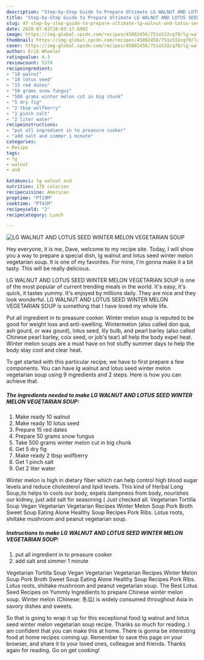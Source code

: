 ```yaml
---
description: "Step-by-Step Guide to Prepare Ultimate LG WALNUT AND LOTUS SEED WINTER MELON VEGETARIAN SOUP"
title: "Step-by-Step Guide to Prepare Ultimate LG WALNUT AND LOTUS SEED WINTER MELON VEGETARIAN SOUP"
slug: 47-step-by-step-guide-to-prepare-ultimate-lg-walnut-and-lotus-seed-winter-melon-vegetarian-soup
date: 2020-07-03T20:03:17.690Z
image: https://img-global.cpcdn.com/recipes/45082456/751x532cq70/lg-walnut-and-lotus-seed-winter-melon-vegetarian-soup-recipe-main-photo.jpg
thumbnail: https://img-global.cpcdn.com/recipes/45082456/751x532cq70/lg-walnut-and-lotus-seed-winter-melon-vegetarian-soup-recipe-main-photo.jpg
cover: https://img-global.cpcdn.com/recipes/45082456/751x532cq70/lg-walnut-and-lotus-seed-winter-melon-vegetarian-soup-recipe-main-photo.jpg
author: Erik Wheeler
ratingvalue: 4.3
reviewcount: 5374
recipeingredient:
- "10 walnut"
- "10 lotus seed"
- "15 red dates"
- "50 grams snow fungus"
- "500 grams winter melon cut in big chunk"
- "5 dry fig"
- "2 tbsp wolfberry"
- "1 pinch salt"
- "2 liter water"
recipeinstructions:
- "put all ingredient in to preasure cooker"
- "add salt and simmer 1 minute"
categories:
- Recipe
tags:
- lg
- walnut
- and

katakunci: lg walnut and 
nutrition: 178 calories
recipecuisine: American
preptime: "PT19M"
cooktime: "PT41M"
recipeyield: "2"
recipecategory: Lunch

---
```



![LG WALNUT AND LOTUS SEED WINTER MELON VEGETARIAN SOUP](https://img-global.cpcdn.com/recipes/45082456/751x532cq70/lg-walnut-and-lotus-seed-winter-melon-vegetarian-soup-recipe-main-photo.jpg)

Hey everyone, it is me, Dave, welcome to my recipe site. Today, I will show you a way to prepare a special dish, lg walnut and lotus seed winter melon vegetarian soup. It is one of my favorites. For mine, I'm gonna make it a bit tasty. This will be really delicious.

LG WALNUT AND LOTUS SEED WINTER MELON VEGETARIAN SOUP is one of the most popular of current trending meals in the world. It's easy, it's quick, it tastes yummy. It's enjoyed by millions daily. They are nice and they look wonderful. LG WALNUT AND LOTUS SEED WINTER MELON VEGETARIAN SOUP is something that I have loved my whole life.

Put all ingredient in to preasure cooker. Winter melon soup is reputed to be good for weight loss and anti-swelling. Wintermelon (also called don qua, ash gourd, or wax gourd), lotus seed, lily bulb, and pearl barley (also called Chinese pearl barley, coix seed, or job&#39;s tear) all help the body expel heat. Winter melon soups are a must have on hot stuffy summer days to help the body stay cool and clear heat.


To get started with this particular recipe, we have to first prepare a few components. You can have lg walnut and lotus seed winter melon vegetarian soup using 9 ingredients and 2 steps. Here is how you can achieve that.

<!--inarticleads1-->

##### The ingredients needed to make LG WALNUT AND LOTUS SEED WINTER MELON VEGETARIAN SOUP:

1. Make ready 10 walnut
1. Make ready 10 lotus seed
1. Prepare 15 red dates
1. Prepare 50 grams snow fungus
1. Take 500 grams winter melon cut in big chunk
1. Get 5 dry fig
1. Make ready 2 tbsp wolfberry
1. Get 1 pinch salt
1. Get 2 liter water


Winter melon is high in dietary fiber which can help control high blood sugar levels and reduce cholesterol and lipid levels. This kind of Herbal Long Soup,its helps to cools our body, expels dampness from body, nourishes our kidney, just add salt for seasoning ( Just checked all. Vegetarian Tortilla Soup Vegan Vegetarian Vegetarian Recipes Winter Melon Soup Pork Broth Sweet Soup Eating Alone Healthy Soup Recipes Pork Ribs. Lotus roots, shiitake mushroom and peanut vegetarian soup. 

<!--inarticleads2-->

##### Instructions to make LG WALNUT AND LOTUS SEED WINTER MELON VEGETARIAN SOUP:

1. put all ingredient in to preasure cooker
1. add salt and simmer 1 minute


Vegetarian Tortilla Soup Vegan Vegetarian Vegetarian Recipes Winter Melon Soup Pork Broth Sweet Soup Eating Alone Healthy Soup Recipes Pork Ribs. Lotus roots, shiitake mushroom and peanut vegetarian soup. The Best Lotus Seed Recipes on Yummly Ingredients to prepare Chinese winter melon soup. Winter melon (Chinese: 冬瓜) is widely consumed throughout Asia in savory dishes and sweets. 

So that is going to wrap it up for this exceptional food lg walnut and lotus seed winter melon vegetarian soup recipe. Thanks so much for reading. I am confident that you can make this at home. There is gonna be interesting food at home recipes coming up. Remember to save this page on your browser, and share it to your loved ones, colleague and friends. Thanks again for reading. Go on get cooking!
